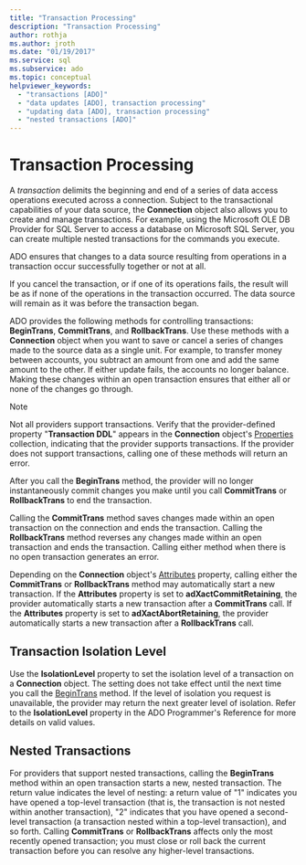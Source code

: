 ```yaml
---
title: "Transaction Processing"
description: "Transaction Processing"
author: rothja
ms.author: jroth
ms.date: "01/19/2017"
ms.service: sql
ms.subservice: ado
ms.topic: conceptual
helpviewer_keywords:
  - "transactions [ADO]"
  - "data updates [ADO], transaction processing"
  - "updating data [ADO], transaction processing"
  - "nested transactions [ADO]"
---
```

# Transaction Processing
A *transaction* delimits the beginning and end of a series of data access operations executed across a connection. Subject to the transactional capabilities of your data source, the **Connection** object also allows you to create and manage transactions. For example, using the Microsoft OLE DB Provider for SQL Server to access a database on Microsoft SQL Server, you can create multiple nested transactions for the commands you execute.  
  
 ADO ensures that changes to a data source resulting from operations in a transaction occur successfully together or not at all.  
  
 If you cancel the transaction, or if one of its operations fails, the result will be as if none of the operations in the transaction occurred. The data source will remain as it was before the transaction began.  
  
 ADO provides the following methods for controlling transactions: **BeginTrans**, **CommitTrans**, and **RollbackTrans**. Use these methods with a **Connection** object when you want to save or cancel a series of changes made to the source data as a single unit. For example, to transfer money between accounts, you subtract an amount from one and add the same amount to the other. If either update fails, the accounts no longer balance. Making these changes within an open transaction ensures that either all or none of the changes go through.  
  
> [!NOTE]
>  Not all providers support transactions. Verify that the provider-defined property "**Transaction DDL**" appears in the **Connection** object's [Properties](../../../ado/reference/ado-api/properties-collection-ado.md) collection, indicating that the provider supports transactions. If the provider does not support transactions, calling one of these methods will return an error.  
  
 After you call the **BeginTrans** method, the provider will no longer instantaneously commit changes you make until you call **CommitTrans** or **RollbackTrans** to end the transaction.  
  
 Calling the **CommitTrans** method saves changes made within an open transaction on the connection and ends the transaction. Calling the **RollbackTrans** method reverses any changes made within an open transaction and ends the transaction. Calling either method when there is no open transaction generates an error.  
  
 Depending on the **Connection** object's [Attributes](../../../ado/reference/ado-api/attributes-property-ado.md) property, calling either the **CommitTrans** or **RollbackTrans** method may automatically start a new transaction. If the **Attributes** property is set to **adXactCommitRetaining**, the provider automatically starts a new transaction after a **CommitTrans** call. If the **Attributes** property is set to **adXactAbortRetaining**, the provider automatically starts a new transaction after a **RollbackTrans** call.  
  
## Transaction Isolation Level  
 Use the **IsolationLevel** property to set the isolation level of a transaction on a **Connection** object. The setting does not take effect until the next time you call the [BeginTrans](../../../ado/reference/ado-api/begintrans-committrans-and-rollbacktrans-methods-ado.md) method. If the level of isolation you request is unavailable, the provider may return the next greater level of isolation. Refer to the **IsolationLevel** property in the ADO Programmer's Reference for more details on valid values.  
  
## Nested Transactions  
 For providers that support nested transactions, calling the **BeginTrans** method within an open transaction starts a new, nested transaction. The return value indicates the level of nesting: a return value of "1" indicates you have opened a top-level transaction (that is, the transaction is not nested within another transaction), "2" indicates that you have opened a second-level transaction (a transaction nested within a top-level transaction), and so forth. Calling **CommitTrans** or **RollbackTrans** affects only the most recently opened transaction; you must close or roll back the current transaction before you can resolve any higher-level transactions.
